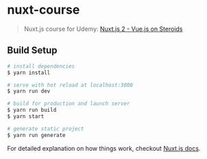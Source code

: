 # nuxt-course

> Nuxt.js course for Udemy: [Nuxt.js 2 - Vue.js on Steroids](https://www.udemy.com/course/nuxtjs-vuejs-on-steroids/)


## Build Setup

``` bash
# install dependencies
$ yarn install

# serve with hot reload at localhost:3000
$ yarn run dev

# build for production and launch server
$ yarn run build
$ yarn start

# generate static project
$ yarn run generate
```

For detailed explanation on how things work, checkout [Nuxt.js docs](https://nuxtjs.org).
